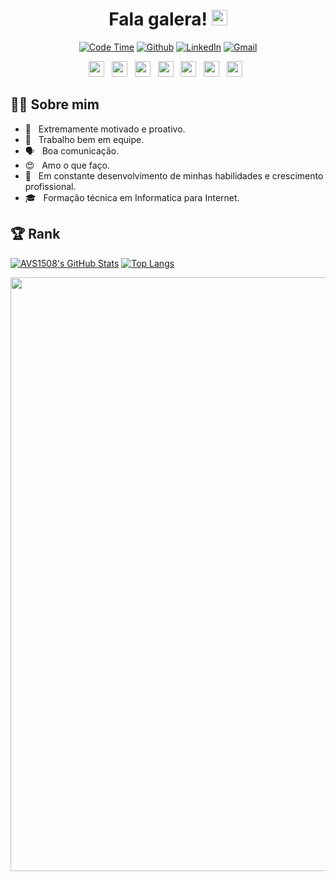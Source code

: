 <h1 align="center"> Fala galera! <img src="https://media.giphy.com/media/hvRJCLFzcasrR4ia7z/giphy.gif" width="25px"></h1>

<p align="center">
  <a href="https://github.com/goncadanilo/"><img alt="Code Time" src="https://img.shields.io/endpoint?style=flat&url=https://codetime-api.datreks.com/badge/766?logoColor=white%26project=%26recentMS=0%26showProject=false" /></a>
 <a href="https://github.com/goncadanilo/"><img alt="Github" src="https://img.shields.io/badge/Github-goncadanilo-blueviolet?logo=github"></a>
 <a href="https://www.linkedin.com/in/goncadanilo/"><img alt="LinkedIn" src="https://img.shields.io/badge/LinkedIn-Danilo_Gonçalves-blue?logo=linkedin"></a>
 <a href="mailto:gonca.danilo@gmal.com"><img alt="Gmail" src="https://img.shields.io/badge/Gmail-gonca.danilo@gmail.com-red?logo=gmail"></a>
</p>

<p align="center">
  <img height="25" alt="" src="https://img.shields.io/badge/TypeScript-fff?style=social&logo=typescript">&nbsp;&nbsp;
  <img height="25" alt="" src="https://img.shields.io/badge/React JS-fff?style=social&logo=react&logoColor=61dafb">&nbsp;&nbsp;
  <img height="25" alt="" src="https://img.shields.io/badge/NestJS-fff?style=social&logo=nestjs&logoColor=ea2845">&nbsp;&nbsp;
  <img height="25" alt="" src="https://img.shields.io/badge/GraphQL-fff?style=social&logo=graphql&logoColor=e10098">&nbsp;&nbsp;
  <img height="25" alt="" src="https://img.shields.io/badge/PostgreSQL-fff?style=social&logo=postgresql&logoColor=blue">&nbsp;&nbsp;
  <img height="25" alt="" src="https://img.shields.io/badge/MongoDB-fff?style=social&logo=mongodb">&nbsp;&nbsp;
  <img height="25" alt="" src="https://img.shields.io/badge/Docker-fff?style=social&logo=docker">&nbsp;&nbsp;
</p>

<h2> 👨‍💻 Sobre mim </h2>

- :muscle: &nbsp; Extremamente motivado e proativo.
- 👥  &nbsp; Trabalho bem em equipe.
- 🗣 &nbsp; Boa comunicação.
- 😍 &nbsp; Amo o que faço.
- 🚀 &nbsp; Em constante desenvolvimento de minhas habilidades e crescimento profissional.
- 🎓 &nbsp; Formação técnica em Informatica para Internet.

<h2> 🏆 Rank </h2>

[![AVS1508's GitHub Stats](https://github-readme-stats.vercel.app/api/?username=goncadanilo&show_icons=true&count_private=true&include_all_commits=true&hide_border=true)](https://github.com/goncadanilo)
[![Top Langs](https://github-readme-stats.vercel.app/api/top-langs/?username=goncadanilo&layout=compact&hide_border=true)](https://github.com/goncadanilo)


<img width=950 src="https://github-profile-trophy.vercel.app/?username=goncadanilo&margin-w=20 (https://github.com/ryo-ma/github-profile-trophy)">
